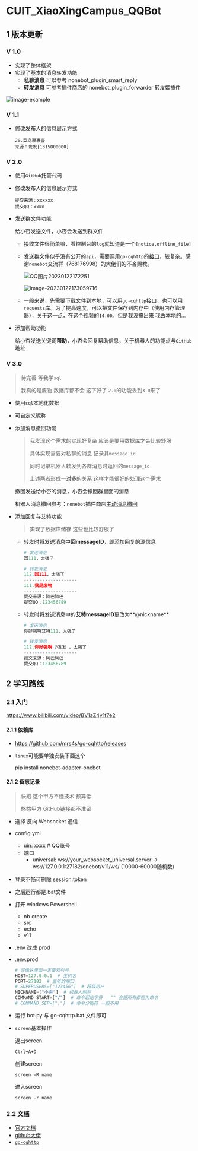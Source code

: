 # CUIT_XiaoXingCampus_QQBot

## 1 版本更新

### V 1.0

- 实现了整体框架
- 实现了基本的消息转发功能
  - **私聊消息** 可以参考 nonebot_plugin_smart_reply
  - **转发消息** 可参考插件商店的 nonebot_plugin_forwarder 转发姬插件

![image-example](assets/example.jpg)

### V 1.1

- 修改发布人的信息展示方式

  ```
  20.菜鸟裹裹查
  来源：发发[1315000000]
  ```

### V 2.0

- 使用```GitHub```托管代码

- 修改发布人的信息展示方式

  ```
  提交来源：xxxxxx
  提交QQ：xxxx
  ```

- 发送群文件功能

  给小杏发送文件，小杏会发送到群文件

  - 接收文件很简单嘛，看控制台的```log```就知道是一个```[notice.offline_file]```

  - 发送群文件似乎没有公开的```api```，需要调用```go-cqhttp```的[接口](https://docs.go-cqhttp.org/api/#%E5%88%9B%E5%BB%BA%E7%BE%A4%E6%96%87%E4%BB%B6%E6%96%87%E4%BB%B6%E5%A4%B9)，较复杂。感谢```nonebot```交流群（768176998）的大佬们的不吝赐教。

    ![QQ图片20230122172251](assets/QQ图片20230122172251.jpg)

    ![image-20230122173059716](assets/image-20230122173059716.png)

  - 一般来说，先需要下载文件到本地，可以用```go-cqhttp```接口，也可以用```requests```库。为了提高速度，可以把文件保存到内存中（使用内存管理器），关于这一点，在[这个视频](https://www.bilibili.com/video/BV1At4y1Y7m7/?p=18)的```14:00```。但是我没搞出来 我丢本地的...

- 添加帮助功能

  给小杏发送关键词**帮助**，小杏会回复帮助信息，关于机器人的功能点与```GitHub```地址

### V 3.0

> 待完善 等我学```sql```
>
> 我真的是废物 数据库都不会 这下好了 ```2.0```的功能丢到```3.0```来了

- 使用```sql```本地化数据

- 可自定义昵称

- 添加消息撤回功能

  > 我发现这个需求的实现好复杂 应该是要用数据库才会比较舒服
  >
  > 具体实现需要对私聊的消息 记录其```message_id```
  >
  > 同时记录机器人转发到各群消息时返回的```message_id```
  >
  > 上述两者形成**一对多**的关系 这样才能很好的处理这个需求

  撤回发送给小杏的消息，小杏会撤回群里面的消息

  机器人消息撤回参考：```nonebot```插件商店[主动消息撤回](https://github.com/ssttkkl/nonebot-plugin-revoke)

- 添加回复与艾特功能

  > 实现了数据库储存 这些也比较舒服了

  - 转发时将发送消息中**回messageID**，即添加回复的源信息

    ```python
    # 发送消息
    回111，太强了
    
    # 转发消息
    112.回111，太强了
    --------------------
    111.我是废物
    --------------------
    提交来源：阿巴阿巴
    提交QQ：123456789
    ```

  - 转发时将发送消息中的**艾特messageID**更改为**@nickname**

    ```python
    # 发送消息
    你好强啊艾特111，太强了
    
    # 转发消息
    112.你好强啊 @发发 ，太强了
    --------------------
    提交来源：阿巴阿巴
    提交QQ：123456789
    ```

## 2 学习路线

### 2.1 入门

https://www.bilibili.com/video/BV1aZ4y1f7e2

#### 2.1.1 依赖库

- https://github.com/mrs4s/go-cqhttp/releases

- ```linux```可能要单独安装下面这个

  pip install nonebot-adapter-onebot

#### 2.1.2 备忘记录

> 快跑 这个甲方不懂技术 预算低
>
> 憨憨甲方 GitHub链接都不准留

- 选择 反向 Websocket 通信

- config.yml

  - uin: xxxx # QQ账号
  - 端口
    - universal: ws://your_websocket_universal.server   ->   ws://127.0.0.1:27182/onebot/v11/ws/   (10000-60000随机数)

- 登录不畅可删除 session.token

- 之后运行都是.bat文件

- 打开 windows Powershell

  - nb create
  - src
  - echo
  - v11

- .env 改成 prod

- .env.prod

  ```python
  # 好像这里面一定要双引号
  HOST=127.0.0.1  # 主机名
  PORT=27182  # 监听的端口
  # SUPERUSERS=["123456"]  # 超级用户
  NICKNAME=["小杏"]  # 机器人昵称
  COMMAND_START=["/"]  # 命令起始字符   "" 会把所有都视为命令
  # COMMAND_SEP=["."]  # 命令分割符 一般不用
  ```

- 运行 bot.py 与 go-cqhttp.bat 文件即可

- ```screen```基本操作

  退出screen

  ```
  Ctrl+A+D
  ```

  创建screen

  ```
  screen -R name
  ```

  进入screen

  ```
  screen -r name
  ```

### 2.2 文档

- [官方文档](https://nb2.baka.icu/docs/api/index)
- [github大佬](https://github.com/botuniverse/onebot-11)
- [```go-cqhttp```](https://docs.go-cqhttp.org/api)
